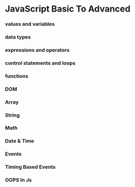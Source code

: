 # JavaScript Basic To Advanced

### values and variables

### data types

### expressions and operators

### control statements and loops

### functions

### DOM

### Array

### String

### Math

### Date & Time

### Events

### Timing Based Events

### OOPS In Js
